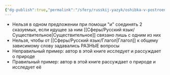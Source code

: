 ```yaml
---
{"dg-publish":true,"permalink":"/sfery/russkij-yazyk/oshibka-v-postroenii-odnorodnyh-skazuemyh/","tags":["Русский"]}
---
```


- Нельзя в одном предложении при помощи "и" соединять 2 сказуемых, если идущее за ним [[Сферы/Русский язык/Существительное\|Существительное]] связано лишь с одним из них
- Нельзя, чтобы от [[Сферы/Русский язык/Глагол\|Глагол]] к общему зависимому слову задавались РАЗНЫЕ вопросы
- Неправильный пример: автор в этой книге исследует и рассуждает о природе
- Правильный пример: автор в этой книге рассуждает о природе и исследует её